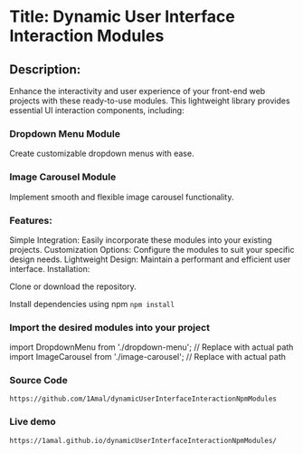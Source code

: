 # Title: Dynamic User Interface Interaction Modules

## Description:

Enhance the interactivity and user experience of your front-end web projects with these ready-to-use modules. This lightweight library provides essential UI interaction components, including:

### Dropdown Menu Module
Create customizable dropdown menus with ease.
### Image Carousel Module
Implement smooth and flexible image carousel functionality.

### Features:

Simple Integration: Easily incorporate these modules into your existing projects.
Customization Options: Configure the modules to suit your specific design needs.
Lightweight Design: Maintain a performant and efficient user interface.
Installation:

Clone or download the repository.

Install dependencies using npm 
`npm install`

### Import the desired modules into your project  
import DropdownMenu from './dropdown-menu'; // Replace with actual path
import ImageCarousel from './image-carousel'; // Replace with actual path

### Source Code
`https://github.com/1Amal/dynamicUserInterfaceInteractionNpmModules`

### Live demo
`https://1amal.github.io/dynamicUserInterfaceInteractionNpmModules/`

